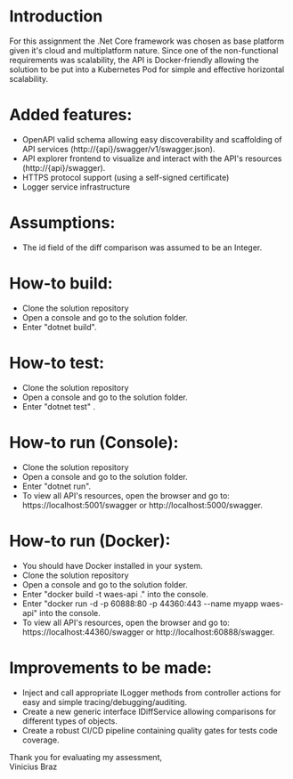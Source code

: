 ﻿# Introduction

For this assignment the .Net Core framework was chosen as base platform given it's cloud and multiplatform nature. 
Since one of the non-functional requirements was scalability, the API is Docker-friendly allowing the solution to be put 
into a Kubernetes Pod for simple and effective horizontal scalability. 

# Added features:
* OpenAPI valid schema allowing easy discoverability and scaffolding of API services (http://{api}/swagger/v1/swagger.json).
* API explorer frontend to visualize and interact with the API's resources (http://{api}/swagger).
* HTTPS protocol support (using a self-signed certificate)
* Logger service infrastructure

# Assumptions:
* The id field of the diff comparison was assumed to be an Integer.


# How-to build:
* Clone the solution repository
* Open a console and go to the solution folder.
* Enter "dotnet build".

# How-to test:
* Clone the solution repository
* Open a console and go to the solution folder.
* Enter "dotnet test" .

# How-to run (Console):
* Clone the solution repository
* Open a console and go to the solution folder.
* Enter "dotnet run".
* To view all API's resources, open the browser and go to: https://localhost:5001/swagger  or http://localhost:5000/swagger.

# How-to run (Docker):
* You should have Docker installed in your system.
* Clone the solution repository
* Open a console and go to the solution folder.
* Enter "docker build -t waes-api ." into the console.
* Enter "docker run -d -p 60888:80 -p 44360:443 --name myapp waes-api" into the console.
* To view all API's resources, open the browser and go to: https://localhost:44360/swagger  or http://localhost:60888/swagger.


# Improvements to be made:

* Inject and call appropriate ILogger methods from controller actions for easy and simple tracing/debugging/auditing.
* Create a new generic interface IDiffService<TType> allowing comparisons for different types of objects.
* Create a robust CI/CD pipeline containing quality gates for tests code coverage.


Thank you for evaluating my assessment,  
Vinicius Braz
